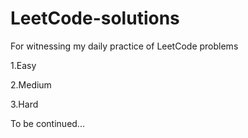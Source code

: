# LeetCode-solutions
For witnessing my daily practice of LeetCode problems

1.Easy

2.Medium

3.Hard

To be continued...

